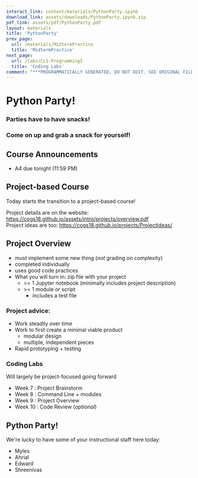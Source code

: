 ```yaml
---
interact_link: content/materials/PythonParty.ipynb
download_link: assets/downloads/PythonParty.ipynb.zip
pdf_link: assets/pdf/PythonParty.pdf
layout: materials
title: 'PythonParty'
prev_page:
  url: /materials/MidtermPractice
  title: 'MidtermPractice'
next_page:
  url: /labs/CL1-ProgrammingI
  title: 'Coding Labs'
comment: "***PROGRAMMATICALLY GENERATED, DO NOT EDIT. SEE ORIGINAL FILES IN /content***"
---
```


# Python Party!

### Parties have to have snacks!

### Come on up and grab a snack for yourself!

## Course Announcements

- A4 due tonight (11:59 PM)

## Project-based Course

Today starts the transition to a project-based course!

Project details are on the website: https://cogs18.github.io/assets/intro/projects/overview.pdf  
Project ideas are too: https://cogs18.github.io/projects/ProjectIdeas/

## Project Overview
- must implement some new thing (_not_ grading on complexity)
- completed individually
- uses good code practices
- What you will turn in: zip file with your project
    - \>= 1 Jupyter notebook (minimally includes project description)
    - \>= 1 module _or_ script
        - includes a test file



### Project advice:
- Work steadily over time
- Work to first create a minimal viable product
    - modular design
    - multiple, independent pieces
- Rapid prototyping + testing

### Coding Labs

Will largely be project-focused going forward

- Week 7 : Project Brainstorm
- Week 8 : Command Line + modules
- Week 9 : Project Overview
- Week 10 : Code Review (_optional_) 

## Python Party!


We're lucky to have some of your instructional staff here today:

- Myles
- Ahrial
- Edward 
- Shreenivas
